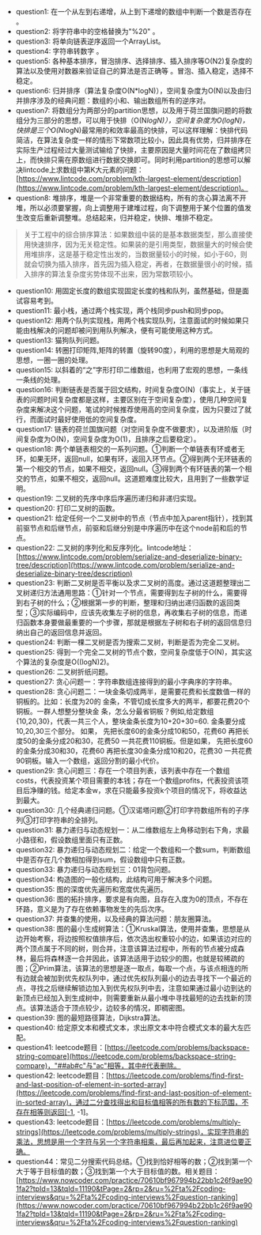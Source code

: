 - question1: 在一个从左到右递增，从上到下递增的数组中判断一个数是否存在 。
- question2: 将字符串中的空格替换为"%20" 。
- question3: 将单向链表逆序返回一个ArrayList。
- question4: 字符串转数字 。
- question5: 各种基本排序，冒泡排序、选择排序、插入排序等O(N2)复杂度的算法以及使用对数器来验证自己的算法是否正确等 。冒泡、插入稳定，选择不稳定。	
- question6: 归并排序（算法复杂度O(N*logN)），空间复杂度为O(N)以及由归并排序涉及的经典问题：数组的小和、输出数组所有的逆序对。
- question7: 将数组分为两部分的partition思想，以及用于荷兰国旗问题的将数组分为三部分的思想，可以用于快排（O(N*logN)），空间复杂度为O(logN)，快排是三个O(N*logN)最常用的和效率最高的快排，可以这样理解：快排代码简洁，在算法复杂度一样的情形下常数项比较小，因此具有优势，归并排序在实际生产过程经过大量测试输给了快排，主要原因是大量时间花在了数组拷贝上，而快排只需在原数组进行数据交换即可。同时利用partition的思想可以解决lintcode上求数组中第K大元素的问题：[https://www.lintcode.com/problem/kth-largest-element/description](https://www.lintcode.com/problem/kth-largest-element/description)。
- question8: 堆排序，堆是一个非常重要的数据结构，所有的贪心算法离不开堆，所以必须要掌握，向上调整用于建堆过程，向下调整用于某个位置的值发生改变后重新调整堆。总结起来，归并稳定，快排、堆排不稳定。
> 关于工程中的综合排序算法：如果数组中装的是基本数据类型，那么直接使用快速排序，因为无关稳定性。如果装的是引用类型，数据量大的时候会使用堆排序，这是基于稳定性出发的，当数据量较小的时候，如小于60，则就会切换为插入排序，首先因为插入稳定，再者，在数据量很小的时候，插入排序的算法复杂度劣势体现不出来，因为常数项较小。
- question10: 用固定长度的数组实现固定长度的栈和队列，虽然基础，但是面试容易考到。
- question11: 最小栈，通过两个栈实现，两个栈同步push和同步pop。
- question12: 用两个队列实现栈，用两个栈实现队列，注意面试的时候如果只能由栈解决的问题却被问到用队列解决，便有可能使用这种方式。
- question13: 猫狗队列问题。
- question14: 转圈打印矩阵,矩阵的转置（旋转90度），利用的思想是大局观的思想，一圈一圈的处理。
- question15: 以斜着的“之”字形打印二维数组，也利用了宏观的思想，一条线一条线的处理。
- question16: 判断链表是否属于回文结构，时间复杂度O(N)（事实上，关于链表的问题时间复杂度都是这样，主要区别在于空间复杂度），使用几种空间复杂度来解决这个问题，笔试的时候推荐使用高的空间复杂度，因为只要过了就行，而面试时最好使用低的空间复杂度。
- question17: 链表的荷兰国旗问题（对空间复杂度不做要求），以及进阶版（时间复杂度为O(N)，空间复杂度为O(1)，且排序之后要稳定）。
- question18: 两个单链表相交的一系列问题。①判断一个单链表有环或者无环，如果无环，返回null，如果有环，返回入环节点。②得到两个无环链表的第一个相交的节点，如果不相交，返回null。③得到两个有环链表的第一个相交的节点，如果不相交，返回null。这道题难度比较大，且用到了一些数学证明。
- question19: 二叉树的先序中序后序遍历递归和非递归实现。
- question20: 打印二叉树的函数。
- question21: 给定任何一个二叉树中的节点（节点中加入parent指针），找到其前驱节点和后继节点，前驱和后继分别是中序遍历中在这个node前和后的节点。
- question22: 二叉树的序列化和反序列化。lintcode地址：[https://www.lintcode.com/problem/serialize-and-deserialize-binary-tree/description](https://www.lintcode.com/problem/serialize-and-deserialize-binary-tree/description)
- question23: 判断二叉树是否平衡以及求二叉树的高度。通过这道题整理出二叉树递归方法通用思路：①针对一个节点，需要得到左子树的什么，需要得到右子树的什么；②根据第一步的判断，整理和归纳出递归函数的返回类型；③实际编码中，应该先收集左子树的信息，再收集右子树的信息，而递归函数本身要做最重要的一个步骤，那就是根据左子树和右子树的返回信息归纳出自己的返回信息并返回。
- question24: 判断一棵二叉树是否为搜索二叉树，判断是否为完全二叉树。
- question25: 得到一个完全二叉树的节点个数，空间复杂度低于O(N)，其实这个算法的复杂度是O((logN)2)。
- question26: 二叉树折纸问题。
- question27: 贪心问题一：字符串数组连接得到的最小字典序的字符串。
- question28: 贪心问题二：一块金条切成两半，是需要花费和长度数值一样的铜板的。比如：长度为20的 金条，不管切成长度多大的两半，都要花费20个铜板。一群人想整分整块金 条，怎么分最省铜板？例如,给定数组{10,20,30}，代表一共三个人，整块金条长度为10+20+30=60. 金条要分成10,20,30三个部分。 如果， 先把长度60的金条分成10和50，花费60 再把长度50的金条分成20和30，花费50 一共花费110铜板。但是如果， 先把长度60的金条分成30和30，花费60 再把长度30金条分成10和20，花费30 一共花费90铜板。输入一个数组，返回分割的最小代价。
- question29: 贪心问题三：存在一个项目列表，该列表中存在一个数组costs，代表投资某个项目需要的本钱；存在一个数组profits，代表投资该项目后净赚的钱。给定本金w，求在只能最多投资k个项目的情况下，将收益达到最大。
- question30: 几个经典递归问题。①汉诺塔问题②打印字符数组所有的子序列③打印字符串的全排列。
- question31: 暴力递归与动态规划一：从二维数组左上角移动到右下角，求最小路径和，假设数组里面只有正数。
- question32: 暴力递归与动态规划二：给定一个数组和一个数sum，判断数组中是否存在几个数相加得到sum，假设数组中只有正数。
- question33: 暴力递归与动态规划三：01背包问题。
- question34: 构造图的一般化结构，此结构可用于解决多个问题。
- question35: 图的深度优先遍历和宽度优先遍历。
- question36: 图的拓扑排序，要求是有向图，且存在入度为0的顶点，不存在环路，意义是为了存在依赖事物发生的先后次序。
- question37: 并查集的使用，以及经典的算法问题：朋友圈算法。
- question38: 图的最小生成树算法：①Kruskal算法，使用并查集，思想是从边开始考察，将边按照权值排序后，依次选出权重较小的边，如果该边对应的两个顶点属于不同的树，则合并，注意该算法过程中，所有的节点被分成森林，最后将森林逐一合并因此，该算法适用于边较少的图，也就是较稀疏的图；②Prim算法，该算法的思想是逐一取点，每取一个点，与该点相连的所有边就会被加到优先权队列中，通过优先权队列最小的边去寻找下一个最近的点，寻找之后继续解锁边加入到优先权队列中去，注意如果通过最小边到达的新顶点已经加入到生成树中，则需要重新从最小堆中寻找最短的边去找新的顶点。该算法适合于顶点较少，边较多的情况，即稠密图。
- question39: 图的最短路径算法，Dijkstra算法。
- question40: 给定原文本和模式文本，求出原文本中符合模式文本的最大左匹配。
- question41: leetcode题目：[https://leetcode.com/problems/backspace-string-compare](https://leetcode.com/problems/backspace-string-compare)，"##ab#c"与"ac"相等，其中#代表删除。
- question42: leetcode题目：[https://leetcode.com/problems/find-first-and-last-position-of-element-in-sorted-array](https://leetcode.com/problems/find-first-and-last-position-of-element-in-sorted-array)，通过二分查找得出和目标值相等的所有数的下标范围，不存在相等则返回[-1, -1]。
- question43: leetcode题目：[https://leetcode.com/problems/multiply-strings](https://leetcode.com/problems/multiply-strings)，实现字符串的乘法，思想是用一个字符与另一个字符串相乘，最后再加起来，注意进位要正确。
- question44：常见二分搜索代码总结。①找到恰好相等的数；②找到第一个大于等于目标值的数；③找到第一个大于目标值的数。相关题目：[https://www.nowcoder.com/practice/70610bf967994b22bb1c26f9ae901fa2?tpId=13&tqId=11190&tPage=2&rp=2&ru=%2Fta%2Fcoding-interviews&qru=%2Fta%2Fcoding-interviews%2Fquestion-ranking](https://www.nowcoder.com/practice/70610bf967994b22bb1c26f9ae901fa2?tpId=13&tqId=11190&tPage=2&rp=2&ru=%2Fta%2Fcoding-interviews&qru=%2Fta%2Fcoding-interviews%2Fquestion-ranking)
